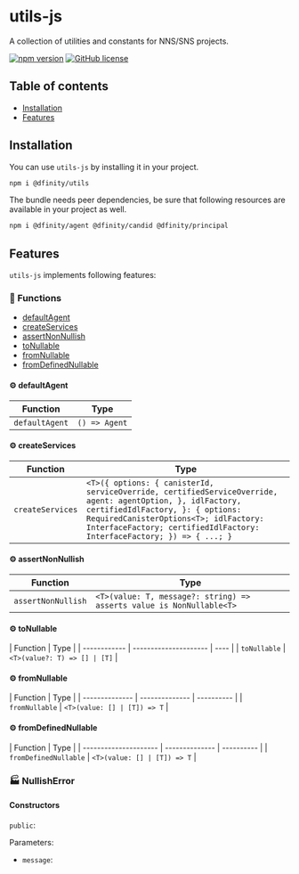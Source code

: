 # utils-js

A collection of utilities and constants for NNS/SNS projects.

[![npm version](https://img.shields.io/npm/v/@dfinity/utils.svg?logo=npm)](https://www.npmjs.com/package/@dfinity/utils) [![GitHub license](https://img.shields.io/badge/license-Apache%202.0-blue.svg)](https://opensource.org/licenses/Apache-2.0)

## Table of contents

- [Installation](#installation)
- [Features](#features)

## Installation

You can use `utils-js` by installing it in your project.

```bash
npm i @dfinity/utils
```

The bundle needs peer dependencies, be sure that following resources are available in your project as well.

```bash
npm i @dfinity/agent @dfinity/candid @dfinity/principal
```

## Features

`utils-js` implements following features:

<!-- TSDOC_START -->

### :toolbox: Functions

- [defaultAgent](#gear-defaultagent)
- [createServices](#gear-createservices)
- [assertNonNullish](#gear-assertnonnullish)
- [toNullable](#gear-tonullable)
- [fromNullable](#gear-fromnullable)
- [fromDefinedNullable](#gear-fromdefinednullable)

#### :gear: defaultAgent

| Function       | Type          |
| -------------- | ------------- |
| `defaultAgent` | `() => Agent` |

#### :gear: createServices

| Function         | Type                                                                                                                                                                                                                                                            |
| ---------------- | --------------------------------------------------------------------------------------------------------------------------------------------------------------------------------------------------------------------------------------------------------------- |
| `createServices` | `<T>({ options: { canisterId, serviceOverride, certifiedServiceOverride, agent: agentOption, }, idlFactory, certifiedIdlFactory, }: { options: RequiredCanisterOptions<T>; idlFactory: InterfaceFactory; certifiedIdlFactory: InterfaceFactory; }) => { ...; }` |

#### :gear: assertNonNullish

| Function           | Type                                                                 |
| ------------------ | -------------------------------------------------------------------- |
| `assertNonNullish` | `<T>(value: T, message?: string) => asserts value is NonNullable<T>` |

#### :gear: toNullable

| Function     | Type                  |
| ------------ | --------------------- | ---- |
| `toNullable` | `<T>(value?: T) => [] | [T]` |

#### :gear: fromNullable

| Function       | Type           |
| -------------- | -------------- | ---------- |
| `fromNullable` | `<T>(value: [] | [T]) => T` |

#### :gear: fromDefinedNullable

| Function              | Type           |
| --------------------- | -------------- | ---------- |
| `fromDefinedNullable` | `<T>(value: [] | [T]) => T` |

### :factory: NullishError

#### Constructors

`public`:

Parameters:

- `message`:

<!-- TSDOC_END -->

